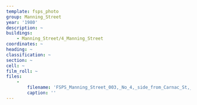 ```yaml
---
template: fsps_photo
group: Manning_Street
year: '1980'
description: ~
buildings:
    - Manning_Street/4_Manning_Street
coordinates: ~
heading: ~
classification: ~
section: ~
cell: ~
film_roll: ~
files:
    -
        filename: 'FSPS_Manning_Street_003,_No_4,_side_from_Carnac_St,_13-C-7,_1980.png'
        caption: ''
---
```

